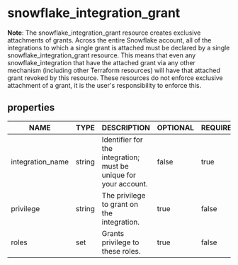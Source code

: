 
# snowflake_integration_grant

<!-- These docs are auto-generated by code in ./docgen, run by with make docs. Manual edits will be overwritten. -->

**Note**: The snowflake_integration_grant resource creates exclusive attachments of grants.
		Across the entire Snowflake account, all of the integrations to which a single grant is attached must be declared
		by a single snowflake_integration_grant resource. This means that even any snowflake_integration that have the attached
		grant via any other mechanism (including other Terraform resources) will have that attached grant revoked by this resource.
		These resources do not enforce exclusive attachment of a grant, it is the user's responsibility to enforce this.
		
## properties

|       NAME       |  TYPE  |                           DESCRIPTION                            | OPTIONAL | REQUIRED  | COMPUTED | DEFAULT |
|------------------|--------|------------------------------------------------------------------|----------|-----------|----------|---------|
| integration_name | string | Identifier for the integration; must be unique for your account. | false    | true      | false    |         |
| privilege        | string | The privilege to grant on the integration.                       | true     | false     | false    | "USAGE" |
| roles            | set    | Grants privilege to these roles.                                 | true     | false     | false    |         |
